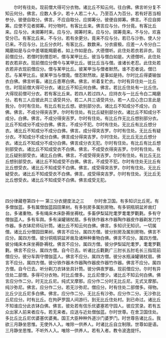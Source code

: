 <!-- { "loadSidebar": true } -->
　　尔时有往处。现前僧大得可分衣物。诸比丘不知云何。往白佛。佛言听分复不知云何分。佛言。应数人多少。若十人若二十人。乃至百人为百分。若有好恶当相参分。彼便自取分。佛言。不应自取分。应掷筹分。彼便自掷筹。佛言。不应自掷筹。应使不见者掷筹。时分物时。有客比丘来。佛言应与分。作分竟。有客比丘来。应与分。未掷筹时来。应与分。掷筹时来。应与分。掷筹竟来。不与分。欢喜受分已。有客比丘来。不与分。若有余更分。竟来不应与分。若已与沙弥。使人分已来。不应与分。比丘分衣时。有客比丘。数数来。分衣疲极。应差一人令分白二羯磨如是与众中差堪能羯磨者。如上作如是白。大德僧听。此住处若衣若非衣。现前僧应分。若僧时到僧忍听。僧与某甲比丘。彼当与僧白如是。大德僧听。此住处若衣若非衣。现前僧应分僧今与某甲比丘。彼比丘当与僧。谁诸长老忍。此住处若衣若非衣现前僧应分。僧与某甲比丘。彼某甲当与僧者默然。谁不忍者说。僧已忍。与某甲比丘。彼某甲当与僧竟。僧忍默然故。是事如是持。尔时比丘得婆输伽衣白佛。佛言听畜。诸比丘患寒白佛。佛言。听着复贮衣。尔时有异住处一比丘住。时现前僧大得可分衣。诸比丘不知云何白佛。佛言。若比丘住处有一比丘住。大得现前僧可分衣。若有客比丘来。若四人若过四人。应持衣与一比丘令白二羯磨分。若有三人应彼此共三语受共分。若二人共三语受共分。若一人应心念口言此是我分。尔时有住处。有比丘有比丘想。欲别部分衣。诸比丘不知成分不成分。白佛。佛言。不成分得突吉罗。尔时有住处。有比丘疑别部分衣。诸比丘不知成分不成分。白佛。佛言。不成分得突吉罗。尔时有住处。有比丘作无比丘想别部分衣。比丘不知成分不成分白佛。佛言。不成分不犯。尔时有住处。无比丘有比丘想分衣。诸比丘不知成分不成分白佛。佛言。成分得突吉罗。尔时有住处。无比丘有疑分衣。不知成分不成分白佛。佛言成分得突吉罗。尔时住处。无比丘无比丘想分衣。诸比丘不知成分不成分白佛。佛言成分衣无犯。尔时有住处。有比丘有比丘想别部受衣。诸比丘不知成受衣不白佛。佛言。不成受衣得突吉罗。尔时有住处。有比丘疑别部受衣。诸比丘白佛。佛言。不成受得突吉罗。尔时有住处。有比丘无比丘想别部受衣。诸比丘不知成受不白佛。佛言。不成受不犯。尔时有住处无比丘有比丘想受衣。诸比丘不知成受不白佛。佛言。成受得突吉罗。尔时有住处。无比丘疑受衣。诸比丘不知成受衣不白佛。佛言。成受得突吉罗。尔时有住处。无比丘无比丘想受衣。诸比丘不知成受不白佛。佛言成受无犯。




　　

四分律藏卷第四十一
第三分衣揵度法之三
　　尔时舍卫国。有多知识比丘死。有多僧伽蓝。多有属僧伽蓝园田果树。有多别房多属别房物。有多铜瓶铜盆斧凿灯台。多诸重物。多有绳床木床卧褥坐褥枕。多畜伊梨延陀耄罗耄耄罗氍氀。多有守僧伽蓝人。多有车舆。多有澡罐锡杖扇。多有铁作器木作器陶作器皮作器剃发刀竹作器。多衣钵尼师坛针筒。诸比丘不知云何白佛。佛言。多知识无知识。一切属僧。诸比丘分僧园田果树。佛言不应分。属四方僧。彼分别房及属别房物。佛言不应分。属四方僧。彼分铜瓶铜盆斧凿及诸种种重物白佛。佛言不应分。属四方僧。彼分绳床木床坐褥卧褥枕。佛言不应分。属四方僧。彼分伊梨延陀耄罗。耄耄罗氍氀。佛言不应分。属四方僧。自今已去。听诸比丘氍氀广三肘长五肘毛长三指现前僧应分。彼分车舆守僧伽蓝人。佛言不应分。属四方僧。彼分水瓶澡罐锡杖扇。佛言不应分。属四方僧。彼分铁作器木作器陶作器皮作器竹作器。佛言不应分。属四方僧。自今已去。听分剃刀衣钵坐具针筒。彼分俱夜罗器。现前僧应分。尔时有异住处二部僧。多得可分衣物。时比丘僧多。比丘尼僧少。诸比丘不知云何白佛。佛言应分作二分。时无比丘尼。纯式叉摩那。应分作二分时无比丘尼。无式叉摩那。纯沙弥尼。佛言。应分作二分。若无沙弥尼。僧应分。时有住处二部僧多。得物。比丘少比丘尼多白佛。佛言。应分作二分。无比丘有沙弥。应分作二分。无沙弥比丘尼应分。时有比丘。在拘萨罗国人间游行。到无比丘住处村。到已命过。诸比丘不知谁应分此衣钵白佛。佛言。彼处若有信乐优婆塞若守园人。彼应赏录。若有五众出家人前来者应与。若无来者。应送与近处僧伽蓝。尔时世尊。在舍卫国住处。多比丘比丘尼优婆塞优婆夷。国王大臣种种外道沙门婆罗门。时世尊告诸比丘。我欲三月静坐思惟。无使外人入。唯除一供养人。时诸比丘自立制限。世尊如是语。三月静坐思惟。不听外人入。唯除一供养人。若有入者。教令波逸提忏。
